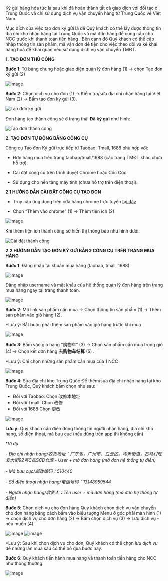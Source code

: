 Ký gửi hàng hóa tức là sau khi đã hoàn thành tất cả giao dịch với đối tác ở Trung Quốc và chỉ sử dụng dịch vụ vận chuyển hàng từ Trung Quốc về Việt Nam.

Mục đích của việc tạo đơn ký gửi là để Quý khách có thể lấy được thông tin địa chỉ kho nhận hàng tại Trung Quốc và mã đơn hàng để cung cấp cho NCC trước khi thanh toán tiền hàng . Bên cạnh đó Quý khách có thể cập nhập thông tin sản phẩm, mã vận đơn để tiện cho việc theo dõi và kê khai hàng hoá để khai quan nếu sử dụng dịch vụ vận chuyển TMĐT.

**1. TẠO ĐƠN THỦ CÔNG**

**Bước 1**: Từ bảng chung hoặc giao diện quản lý đơn hàng (1) -> chọn Tạo đơn ký gửi (2)

![image](https://user-images.githubusercontent.com/85599407/128111220-ffaac004-c5c7-47f3-a904-a5cd32ee203d.png)

**Bước 2**: Chọn dịch vụ cho đơn (1) -> Kiểm tra/sửa địa chỉ nhận hàng tại Việt Nam (2) -> Bấm tạo đơn ký gửi (3).

![Tạo đơn ký gửi](https://user-images.githubusercontent.com/73226975/122727665-776afd00-d2a1-11eb-8882-6b4df5fab957.png)

Đơn hàng tạo thành công sẽ ở trạng thái **Đã ký gửi** như hình:

![Tạo đơn thành công](https://user-images.githubusercontent.com/73226975/122729094-fdd40e80-d2a2-11eb-92a0-6ad0408e3562.png)

 
**2. TẠO ĐƠN TỰ ĐỘNG BẰNG CÔNG CỤ**

Công cụ Tạo đơn Ký gửi trực tiếp từ Taobao, Tmall, 1688 phù hợp với:

- Đơn hàng mua trên trang taobao/tmall/1688 (các trang TMĐT khác chưa hỗ trợ).

- Cài đặt công cụ trên trình duyệt Chrome hoặc Cốc Cốc.

- Sử dụng cho nền tảng máy tính (chưa hỗ trợ trên điện thoại).

**2.1 HƯỚNG DẪN CÀI ĐẶT CÔNG CỤ TẠO ĐƠN**

- Truy cập ứng dụng trên cửa hàng chrome trực tuyến [tại đây](https://chrome.google.com/webstore/search/gobiz?hl=vi)

- Chọn “Thêm vào chrome” (1) -> Thêm tiện ích (2)

![image](https://user-images.githubusercontent.com/85599407/128112100-1039b824-d26d-4cd1-b5ec-0bfee175c87d.png)

Khi thêm tiện ích thành công sẽ hiển thị thông báo như hình dưới:

![Cài đặt thành công](https://user-images.githubusercontent.com/73226975/122734664-7b4e4d80-d2a8-11eb-9533-d69f6c4e2868.png)

**2.2 HƯỚNG DẪN TẠO ĐƠN KÝ GỬI BẰNG CÔNG CỤ TRÊN TRANG MUA HÀNG**

**Bước 1**: Đăng nhập tài khoản mua hàng (taobao, tmall, 1688).

![image](https://user-images.githubusercontent.com/85599407/130717455-2a677751-3d47-44f6-8fc6-af1243879e1c.png)

Đăng nhập username và mật khẩu của hệ thống quản lý đơn hàng trên trang mua hàng ngay tại trang thanh toán.

![image](https://user-images.githubusercontent.com/85599407/128112852-e175640e-0157-4c7e-b8af-feecc5dd06e4.png)

**Bước 2**: Mở link sản phẩm cần mua -> Chọn thông tin sản phẩm (1) -> Thêm sản phẩm vào giỏ hàng (2).
 
*Lưu ý: Bắt buộc phải thêm sản phẩm vào giỏ hàng trước khi mua

![image](https://user-images.githubusercontent.com/85599407/130717570-7396c92e-f677-4ba8-872c-d9d895fade2c.png)

**Bước 3**: Bấm vào giỏ hàng “购物车” (3) -> Chọn sản phẩm cần mua trong giỏ (4) -> Chọn kết đơn hàng **去购物车结算** (5) .

*Lưu ý: Chỉ chọn những sản phẩm cần mua của 1 NCC

![image](https://user-images.githubusercontent.com/85599407/130717713-e9842533-d915-4a88-b491-254f15f20323.png)

**Bước 4**: Sửa địa chỉ kho Trung Quốc
Để thêm/sửa địa chỉ nhận hàng tại kho Trung Quốc, Quý khách bấm chọn như sau:
- Đối với Taobao: Chọn 改修本地址
- Đối với Tmall: Chọn 改修
- Đối với 1688:Chọn 更改

![image](https://user-images.githubusercontent.com/85599407/130718016-f61b34b5-448e-4f35-98ca-0d7146322014.png)

**Lưu ý:** Quý khách cần điền đúng thông tin người nhận hàng, địa chỉ kho hàng, số điện thoại, mã bưu cục (nếu dùng trên app thì không cần)

**Ví dụ*:

  *- Địa chỉ nhận hàng/收货地址：广东省，广州市，白云区，均禾街道，石马村旺发大街92号C栋SCB仓库 - User + mã đơn hàng (mã đơn hệ thống tự điền)*

  *- Mã bưu cục/邮政编码：510440*
 
  *- Số điện thoại nhận hàng/电话号码：13148959544*

  *- Người nhận hàng/收货人：Tên user + mã đơn hàng (mã đơn hệ thống tự điền)*

**Bước 5**: Chọn dịch vụ cho đơn hàng
Quý khách chọn dịch vụ vận chuyển cho đơn hàng bằng cách bấm vào biểu tượng Menu ở góc phải màn hình (1) -> chọn dịch vụ cho đơn hàng (2) -> Bấm chọn dịch vụ (3) -> Lưu dịch vụ - nếu muốn (4).

![image](https://user-images.githubusercontent.com/85599407/128113933-a27ac0a5-cd47-46b9-a71a-a9687b0ceb5a.png)
![image](https://user-images.githubusercontent.com/85599407/128114101-4224fbca-1798-4da4-a300-47f30a7a6a21.png)

*Lưu ý: Sau khi chọn dịch vụ cho đơn, Quý khách có thể chọn *lưu dịch vụ* để những lần mua sau có thể bỏ qua bước này.

**Bước 6**: Quý khách tiến hành mua hàng và thanh toán tiền hàng cho NCC như thông thường.

![image](https://user-images.githubusercontent.com/85599407/130718102-3bf27550-7bbf-4b28-89e6-91f401f23c8a.png)
